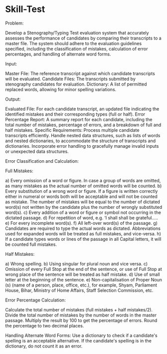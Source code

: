 # Skill-Test
Problem: 

Develop a Stenography/Typing Test evaluation system that accurately assesses the performance of candidates by comparing their transcripts to a master file. The system should adhere to the evaluation guidelines specified, including the classification of mistakes, calculation of error percentages, and handling of alternate word forms. 

Input: 

Master File: The reference transcript against which candidate transcripts will be evaluated.
Candidate Files: The transcripts submitted by stenography candidates for evaluation.
Dictionary: A list of permitted replaced words, allowing for minor spelling variations.

Output: 

Evaluated File: For each candidate transcript, an updated file indicating the identified mistakes and their corresponding types (full or half).
Error Percentage Report: A summary report for each candidate, including the total number of mistakes, percentage of errors, and a breakdown of full and half mistakes.
Specific Requirements:
Process multiple candidate transcripts efficiently.
Handle nested data structures, such as lists of words and nested dictionaries, to accommodate the structure of transcripts and dictionaries. 
Incorporate error handling to gracefully manage invalid inputs or unexpected data structures. 

Error Classification and Calculation:

Full Mistakes:

a) Every omission of a word or figure. In case a group of words are omitted, as 
 many mistakes as the actual number of omitted words will be counted. 
b) Every substitution of a wrong word or figure. If a figure is written correctly either in 
 numeral or words both will be acceptable and will not be counted as mistake. The 
 number of mistakes will be equal to the number of dictated word(s) not written by the 
 candidate plus the number of wrongly substituted word(s). 
c) Every addition of a word or figure or symbol not occurring in the dictated passage. 
d) For repetition of word, e.g. ‘I shall shall be grateful….. 
e) For every incomplete word(s). 
f) All left-over word(s) of the passage. 
g) Candidates are required to type the actual words as dictated. Abbreviations used for 
 expanded words will be treated as full mistakes, and vice-versa. 
h) If a candidate types words or lines of the passage in all Capital letters, it will be 
counted full mistakes. 

Half Mistakes:

a) Wrong spelling. 
b) Using singular for plural noun and vice versa. 
c) Omission of every Full Stop at the end of the sentence, or use of Full Stop at 
 wrong place of the sentence will be treated as half mistake. 
d) Use of small letter at the beginning of the sentence. 
e) Non-capitalisation of Proper Noun (s) (name of a person, place, office, etc.), for 
 example, Shyam, Parliament House, Bihar, Ministry of Home Affairs, Staff Selection 
 Commission, etc. 

Error Percentage Calculation:

Calculate the total number of mistakes (full mistakes + half mistakes/2). 
Divide the total number of mistakes by the number of words in the master passage. 
Multiply the result by 100 to get the percentage of errors. 
Round the percentage to two decimal places. 

Handling Alternate Word Forms: 
Use a dictionary to check if a candidate's spelling is an acceptable alternative. 
If the candidate's spelling is in the dictionary, do not count it as an error. 
